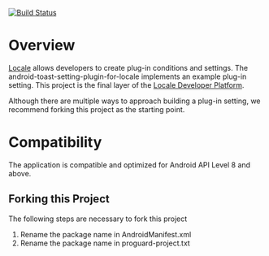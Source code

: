 [![Build Status](https://travis-ci.org/twofortyfouram/android-toast-setting-plugin-for-locale.png?branch=master)](https://travis-ci.org/twofortyfouram/android-toast-setting-plugin-for-locale)

# Overview
[Locale](https://play.google.com/store/apps/details?id=com.twofortyfouram.locale) allows developers to create plug-in conditions and settings.  The android-toast-setting-plugin-for-locale implements an example plug-in setting.  This project is the final layer of the [Locale Developer Platform](http://www.twofortyfouram.com/developer).

Although there are multiple ways to approach building a plug-in setting, we recommend forking this project as the starting point.


# Compatibility
The application is compatible and optimized for Android API Level 8 and above.


## Forking this Project
The following steps are necessary to fork this project

1. Rename the package name in AndroidManifest.xml
1. Rename the package name in proguard-project.txt
